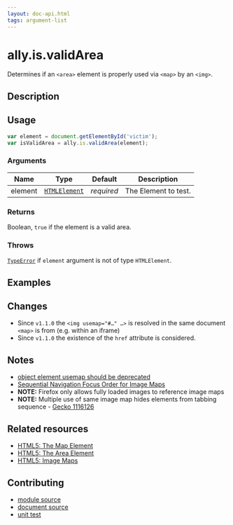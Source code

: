 ```yaml
---
layout: doc-api.html
tags: argument-list
---
```


# ally.is.validArea

Determines if an `<area>` element is properly used via `<map>` by an `<img>`.


## Description


## Usage

```js
var element = document.getElementById('victim');
var isValidArea = ally.is.validArea(element);
```

### Arguments

| Name | Type | Default | Description |
| ---- | ---- | ------- | ----------- |
| element | [`HTMLElement`](https://developer.mozilla.org/en/docs/Web/API/HTMLElement) | *required* | The Element to test. |

### Returns

Boolean, `true` if the element is a valid area.

### Throws

[`TypeError`](https://developer.mozilla.org/en-US/docs/Web/JavaScript/Reference/Global_Objects/TypeError) if `element` argument is not of type `HTMLElement`.


## Examples


## Changes

* Since `v1.1.0` the `<img usemap="#…" …>` is resolved in the same document `<map>` is from (e.g. within an iframe)
* Since `v1.1.0` the existence of the `href` attribute is considered.


## Notes

* [object element usemap should be deprecated](https://www.w3.org/Bugs/Public/show_bug.cgi?id=27756)
* [Sequential Navigation Focus Order for Image Maps](https://www.w3.org/Bugs/Public/show_bug.cgi?id=27787)
* **NOTE:** Firefox only allows fully loaded images to reference image maps
* **NOTE:** Multiple use of same image map hides elements from tabbing sequence - [Gecko 1116126](https://bugzilla.mozilla.org/show_bug.cgi?id=1116126)


## Related resources

* [HTML5: The Map Element](http://www.w3.org/TR/html5/embedded-content-0.html#the-map-element)
* [HTML5: The Area Element](http://www.w3.org/TR/html5/embedded-content-0.html#the-area-element)
* [HTML5: Image Maps](http://www.w3.org/TR/html5/embedded-content-0.html#image-maps)


## Contributing

* [module source](https://github.com/medialize/ally.js/blob/master/src/is/valid-area.js)
* [document source](https://github.com/medialize/ally.js/blob/master/docs/api/is/valid-area.md)
* [unit test](https://github.com/medialize/ally.js/blob/master/test/unit/is.valid-area.test.js)

